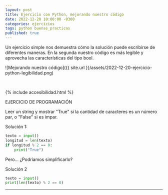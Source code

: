 ```yaml
---
layout: post
title: Ejercicio con Python, mejorando nuestro código
date: 2022-12-20 10:00:00 -0300
categories: ejercicios
tags: python buenas_practicas
published: true
---
```


Un ejercicio simple nos demuestra cómo la solución puede escribirse de diferentes maneras. En la segunda nuestro código es más legible y aprovecha las características del tipo bool.


![Mejorando nuestro código]({{ site.url }}/assets/2022-12-20-ejercicio-python-legibilidad.png)



&nbsp;

{% include accesibilidad.html %}

EJERCICIO DE PROGRAMACIÓN

Leer un string y mostrar "True" si la cantidad de caracteres es un número par, o "False" si es impar.

Solución 1:

```python
texto = input()
longitud = len(texto)
if longitud % 2 == 0:
    print("True")
```

Pero… ¿Podríamos simplificarlo?

Solución 2

```python
texto = input()
print(len(texto) % 2 == 0)
```

</div></details>




<hr />
